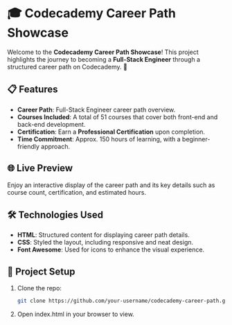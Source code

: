 # 🎓 Codecademy Career Path Showcase

Welcome to the **Codecademy Career Path Showcase**! This project highlights the journey to becoming a **Full-Stack Engineer** through a structured career path on Codecademy. 🚀

## 📋 Features
- **Career Path**: Full-Stack Engineer career path overview.
- **Courses Included**: A total of 51 courses that cover both front-end and back-end development.
- **Certification**: Earn a **Professional Certification** upon completion.
- **Time Commitment**: Approx. 150 hours of learning, with a beginner-friendly approach.

## 🌐 Live Preview
Enjoy an interactive display of the career path and its key details such as course count, certification, and estimated hours.

## 🛠️ Technologies Used
- **HTML**: Structured content for displaying career path details.
- **CSS**: Styled the layout, including responsive and neat design.
- **Font Awesome**: Used for icons to enhance the visual experience.

## 📂 Project Setup
1. Clone the repo:
   ```bash
   git clone https://github.com/your-username/codecademy-career-path.git
2. Open index.html in your browser to view.
